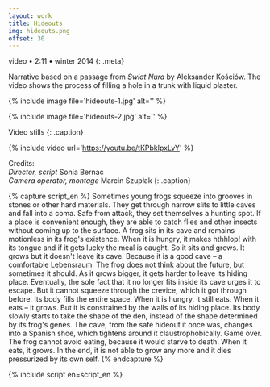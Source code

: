 ```yaml
---
layout: work
title: Hideouts
img: hideouts.png
offset: 30
---
```


video • 2:11 • winter 2014
{: .meta}

Narrative based on a passage from _Świat Nura_ by Aleksander Kościów. The video shows the process of filling a hole in a trunk with liquid plaster.

{% include image file='hideouts-1.jpg' alt='' %}

{% include image file='hideouts-2.jpg' alt='' %}

Video stills
{: .caption}

{% include video url='https://youtu.be/tKPbkIpxLvY' %}

Credits:  
_Director, script_ Sonia Bernac  
_Camera operator, montage_ Marcin Szupłak
{: .caption}

{% capture script_en %}
Sometimes young frogs squeeze into grooves in stones or other hard materials. They get through narrow slits to little caves and fall into a coma. Safe from attack, they set themselves a hunting spot. If a place is convenient enough, they are able to catch flies and other insects without coming up to the surface. A frog sits in its cave and remains motionless in its frog's existence. When it is hungry, it makes hthhlop! with its tongue and if it gets lucky the meal is caught. So it sits and grows. It grows but it doesn't leave its cave. Because it is a good cave – a comfortable Lebensraum. The frog does not think about the future, but sometimes it should. As it grows bigger, it gets harder to leave its hiding place. Eventually, the sole fact that it no longer fits inside its cave urges it to escape. But it cannot squeeze through the crevice, which it got through before. Its body fills the entire space. When it is hungry, it still eats. When it eats – it grows. But it is constrained by the walls of its hiding place. Its body slowly starts to take the shape of the den, instead of the shape determined by its frog's genes. The cave, from the safe hideout it once was, changes into a Spanish shoe, which tightens around it claustrophobically. Game over. The frog cannot avoid eating, because it would starve to death. When it eats, it grows. In the end, it is not able to grow any more and it dies pressurized by its own self.
{% endcapture %}

{% include script en=script_en %}